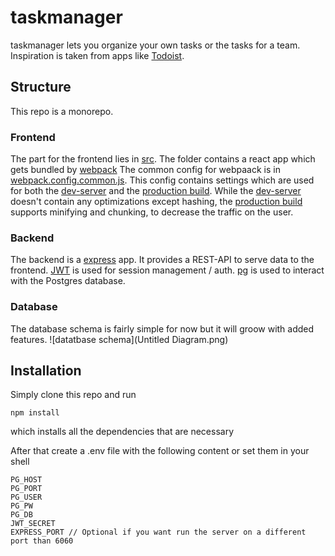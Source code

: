 # taskmanager
taskmanager lets you organize your own tasks or the tasks for a team.
Inspiration is taken from apps like [Todoist](https://todoist.com).

## Structure

This repo is a monorepo.

### Frontend

The part for the frontend lies in [src](src). The folder contains a react app which gets bundled by [webpack](https://webpack.js.org/)
The common config for webpaack is in [webpack.config.common.js](webpack.config.common.js). This config contains settings which are used for both the [dev-server](webpack.config.dev.js) and the [production build](webpack.config.).
While the [dev-server](webpack.config.dev.js) doesn't contain any optimizations except hashing, the [production build](webpack.config.prod.js) supports minifying and chunking, to decrease the traffic on the user.

### Backend

The backend is a [express](https://expressjs.com/) app. It provides a REST-API to serve data to the frontend. [JWT](https://jwt.io/) is used for session management / auth.
[pg](https://node-postgres.com/) is used to interact with the Postgres database.

### Database
The database schema is fairly simple for now but it will groow with added features.
![datatbase schema](Untitled Diagram.png)

## Installation

Simply clone this repo and run
```
npm install
```
which installs all the dependencies that are necessary

After that create a .env file with the following content or set them in your shell
```
PG_HOST
PG_PORT
PG_USER
PG_PW
PG_DB
JWT_SECRET
EXPRESS_PORT // Optional if you want run the server on a different port than 6060
```
